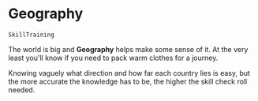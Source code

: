 # Geography

`SkillTraining`

The world is big and **Geography** helps make some sense of it. At the very least you'll know if you need to pack warm clothes for a journey.

Knowing vaguely what direction and how far each country lies is easy, but the more accurate the knowledge has to be, the higher the skill check roll needed.
